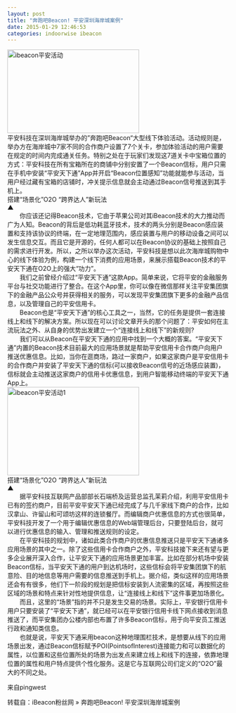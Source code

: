 ```yaml
---
layout: post
title: "奔跑吧Beacon! 平安深圳海岸城案例"
date: 2015-01-29 12:46:53
categories: indoorwise ibeacon
---
```

<p><a href="http://www.ibeaconfans.com/wp-content/uploads/2015/01/ibeacon平安活动.jpg"><img alt="ibeacon平安活动" class="alignnone size-medium wp-image-1180" height="190" src="http://www.ibeaconfans.com/wp-content/uploads/2015/01/ibeacon平安活动-300x190.jpg" width="300"/></a><br/>
平安科技在深圳海岸城举办的”奔跑吧Beacon“大型线下体验活动。活动规则是，举办方在海岸城中7家不同的合作商户设置了7个关卡，参加体验活动的用户需要在规定的时间内完成通关任务。特别之处在于玩家们发现这7道关卡中宝箱位置的方式：平安科技在所有宝箱所在的商铺中分别安置了一个Beacon信标，用户只需在手机中安装“平安天下通”App并开启“Beacon位置感知”功能就能参与活动，当用户经过藏有宝箱的店铺时，冲关提示信息就会主动通过Beacon信号推送到其手机上。<br/>
搭建“场景化”O2O “跨界达人”新玩法<br/>
▲<br/>
　　你应该还记得Beacon技术，它由于苹果公司对其iBeacon技术的大力推动而广为人知。Beacon的背后是低功耗蓝牙技术，技术的两头分别是Beacon感应装置和支持该协议的终端，在一定地理范围内，感应装置与用户的移动设备之间可以发生信息交互。而且它是开源的，任何人都可以在Beacon协议的基础上按照自己的需求进行开发。所以，之所以举办这次活动，平安科技是想以此次海岸城购物中心的线下体验为例，构建一个线下消费的应用场景，来展示搭载Beacon技术的平安天下通在O2O上的强大“功力”。<br/>
　　我们之前曾经介绍过“平安天下通”这款App。简单来说，它将平安的金融服务平台与社交功能进行了整合。在这个App里，你可以像在微信那样关注平安集团旗下的金融产品公众号并获得相关的服务，可以发现平安集团旗下更多的金融产品信息，以及管理自己的平安信用卡。<br/>
　　Beacon也是“平安天下通”的核心工具之一，当然，它的任务是提供一套连接线上和线下的解决方案。所以现在可以讨论文章开头的那个问题了：平安如何在主流玩法之外、从自身的优势出发建立一个“连接线上和线下”的新规则?<br/>
　　我们可以从Beacon在平安天下通的应用中找到一个大概的答案。“平安天下通”内置的Beacon技术目前最大的应用场景就是帮助平安信用卡合作商户向用户推送优惠信息。比如，当你在逛商场，路过一家商户，如果这家商户是平安信用卡的合作商户并安装了平安天下通的信标(可以接收Beacon信号的近场感应装置)，信标就会主动推送这家商户的信用卡优惠信息，到用户智能移动终端的平安天下通App上。<br/>
<a href="http://www.ibeaconfans.com/wp-content/uploads/2015/01/ibeacon平安活动1.jpg"><img alt="ibeacon平安活动1" class="alignnone size-medium wp-image-1181" height="201" src="http://www.ibeaconfans.com/wp-content/uploads/2015/01/ibeacon平安活动1-300x201.jpg" width="300"/></a><br/>
搭建“场景化”O2O “跨界达人”新玩法<br/>
▲<br/>
　　据平安科技互联网产品部部长石端桥及运营总监孔茉莉介绍，利用平安信用卡已有的签约商户，目前平安平安天下通已经完成了与几千家线下商户的合作，比如汉拿山、许留山和可颂坊这样的连锁餐厅。而编辑商户优惠信息的方式也很简单，平安科技开发了一个用于编辑优惠信息的Web端管理后台，只要登陆后台，就可以进行优惠信息的输入、管理和推送规则的设定。<br/>
　　在平安科技的规划中，诸如此类合作商户的优惠信息推送只是平安天下通诸多应用场景的其中之一。除了这些信用卡合作商户之外，平安科技接下来还有望与更多企业展开深入合作，让平安天下通的应用场景更加丰富。比如在部分机场中安装Beacon信标，当平安天下通的用户到达机场时，这些信标会将平安集团旗下的航意险、目的地信息等用户需要的信息推送到手机上。据介绍，类似这样的应用场景还会有有很多，他们下一阶段的规划是把信标安装到人流密集的区域，再按照这些区域的场景和特点来针对性地提供信息，让“连接线上和线下”这件事更加场景化。<br/>
　　而且，这里的“场景”指的并不只是发生交易的场景。实际上，平安银行信用卡用户只要安装了“平安天下通”，就已经可以在平安银行信用卡线下网点接收到消息推送了，而平安集团办公楼内部也布置了许多Beacon信标，用于向平安员工推送行政和通知类信息。<br/>
　　也就是说，平安天下通采用beacon这种地理围栏技术，是想要从线下的应用场景出发，通过Beacon信标赋予POI(PointsofInterest)连接能力和可以数据化的属性，以位置和这些位置所处的场景为出发点来建立线上和线下的连接，依靠地理位置的属性和用户特点提供个性化服务。这是它与互联网公司们定义的“O2O”最大的不同之处。</p>


<p>来自pingwest</p>


<p>转载自：iBeacon粉丝网 » 奔跑吧Beacon! 平安深圳海岸城案例</p>